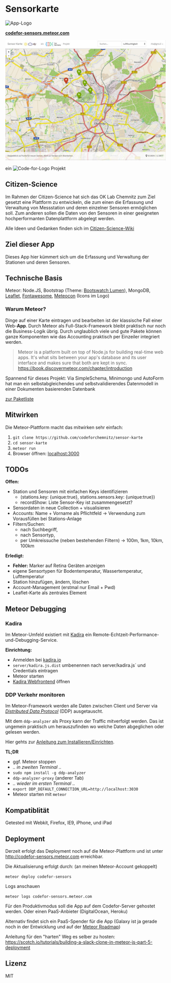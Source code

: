 # Sensorkarte
![App-Logo](https://rawgit.com/CodeForChemnitz/sensor-karte/master/public/img/App_logo.svg)

**[codefor-sensors.meteor.com](http://codefor-sensors.meteor.com)**

![Screenshot](sensor-karte-screenshot.jpg)

ein ![Code-for-Logo](https://rawgit.com/CodeForChemnitz/sensor-karte/master/public/img/CFG_logo.svg) Projekt

## Citizen-Science
Im Rahmen der Citizen-Science hat sich das OK Lab Chemnitz zum Ziel gesetzt
eine Plattform zu entwickeln, die zum einen die Erfassung und Verwaltung von Messstation und deren einzelner Sensoren ermöglichen soll.
Zum anderen sollen die Daten von den Sensoren in einer geeigneten hochperformanten Datenplattform abgelegt werden.

Alle Ideen und Gedanken finden sich im [Citizen-Science-Wiki](https://github.com/codeforgermany/citizen-science/wiki/Messdaten-Speicherung)

## Ziel dieser App
Dieses App hier kümmert sich um die Erfassung und Verwaltung der Stationen und deren Sensoren.

## Technische Basis
Meteor: Node.JS, Bootstrap (Theme: [Bootswatch Lumen](https://bootswatch.com/lumen/)), MongoDB, [Leaflet](https://github.com/bevanhunt/meteor-leaflet), [Fontawesome](http://fortawesome.github.io/Font-Awesome/), [Meteocon](http://www.alessioatzeni.com/meteocons/) (Icons im Logo)

### Warum Meteor?
Dinge auf einer Karte eintragen und bearbeiten ist der klassische Fall einer Web-**App**. Durch Meteor als Full-Stack-Framework bleibt praktisch nur noch die Business-Logik übrig. Durch unglaublich viele und gute Pakete können ganze Komponenten wie das Accounting praktisch per Einzeiler integriert werden.


> Meteor is a platform built on top of Node.js for building real-time web apps. It's what sits between your app's database and its user interface and makes sure that both are kept in sync.
https://book.discovermeteor.com/chapter/introduction

Spannend für dieses Projekt: Via SimpleSchema, Minimongo und AutoForm hat man ein selbstabgleichendes und selbstvalidierendes Datenmodell in einer Dokumenten basierenden Datenbank

[zur Paketliste](.meteor/packages)

## Mitwirken
Die Meteor-Plattform macht das mitwirken sehr einfach:

1. `git clone https://github.com/codeforchemnitz/sensor-karte`
2. `cd sensor-karte`
3. `meteor run`
4. Browser öffnen: [localhost:3000](http://localhost:3000)


## TODOs

**Offen:**
- Station und Sensoren mit einfachen Keys identifizieren
  - (stations.key: {unique:true}, stations.sensors.key: {unique:true})
  - recordShow: Liste Sensor-Key ist zusammengesetzt?
- Sensordaten in neue Collection + visualisieren
- Accounts: Name + Vorname als Pflichtfeld -> Verwendung zum Vorausfüllen bei Stations-Anlage
- Filtern/Suchen:
  - nach Suchbegriff,
  - nach Sensortyp,
  - per Umkreissuche (neben bestehenden Filtern) -> 100m, 1km, 10km, 100km

**Erledigt:**
- **Fehler:** Marker auf Retina Geräten anzeigen
- eigene Sensortypen für Bodentemperatur, Wassertemperatur, Lufttemperatur
- Station hinzufügen, ändern, löschen
- Account-Management (erstmal nur Email + Pwd)
- Leaflet-Karte als zentrales Element


## Meteor Debugging

### Kadira
Im Meteor-Umfeld existiert mit [Kadira](https://kadira.io/) ein Remote-Echtzeit-Performance-und-Debugging-Service.

**Einrichtung:**
- Anmelden bei [kadira.io](https://kadira.io/)
- `server/kadira.js.dist` umbenennen nach server/kadira.js` und Credentials eintragen
- Meteor starten
- [Kadira Webfrontend](https://ui.kadira.io/) öffnen

### DDP Verkehr monitoren
Im Meteor-Framework werden alle Daten zwischen Client und Server via [*Distributed Data Protocol*](https://www.meteor.com/ddp) (DDP) ausgetauscht.

Mit dem `ddp-analyzer` als Proxy kann der Traffic mitverfolgt werden. Das ist ungemein praktisch um herauszufinden wo welche Daten abgeglichen oder gelesen werden.

Hier gehts zur [Anleitung zum Installieren/Einrichten](https://meteorhacks.com/discover-meteor-ddp-in-realtime).

**TL;DR**
- ggf. Meteor stoppen
- *.. in zweiten Terminal ..*
- `sudo npm install -g ddp-analyzer`
- `ddp-analyzer-proxy` (anderer Tab)
- *.. wieder im ersten Terminal ..*
- `export DDP_DEFAULT_CONNECTION_URL=http://localhost:3030`
- Meteor starten mit `meteor`

## Kompatiblität
Getested mit Webkit, Firefox, IE9, iPhone, und iPad

## Deployment
Derzeit erfolgt das Deployment noch auf die Meteor-Plattform und ist unter http://codefor-sensors.meteor.com erreichbar.

Die Aktualisierung erfolgt durch: (an meinen Meteor-Account gekoppelt)

`meteor deploy codefor-sensors`

Logs anschauen

`meteor logs codefor-sensors.meteor.com`

Für den Produktivmodus soll die App auf dem Codefor-Server gehostet werden. Oder einen PaaS-Anbieter (DigitalOcean, Heroku)

Alternativ findet sich ein PaaS-Spender für die App (Galaxy ist ja gerade noch in der Entwicklung und auf der [Meteor Roadmap](https://trello.com/b/hjBDflxp/meteor-roadmap))

Anleitung für den "harten" Weg es selber zu hosten: https://scotch.io/tutorials/building-a-slack-clone-in-meteor-js-part-5-deployment



## Lizenz
MIT
